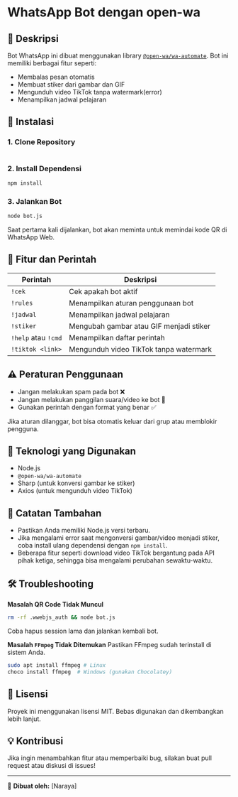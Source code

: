 # WhatsApp Bot dengan open-wa

## 📌 Deskripsi
Bot WhatsApp ini dibuat menggunakan library [`@open-wa/wa-automate`](https://github.com/open-wa/wa-automate-nodejs). Bot ini memiliki berbagai fitur seperti:
- Membalas pesan otomatis
- Membuat stiker dari gambar dan GIF
- Mengunduh video TikTok tanpa watermark(error)
- Menampilkan jadwal pelajaran

## 🚀 Instalasi
### 1. Clone Repository
```sh
```

### 2. Install Dependensi
```sh
npm install
```

### 3. Jalankan Bot
```sh
node bot.js
```

Saat pertama kali dijalankan, bot akan meminta untuk memindai kode QR di WhatsApp Web.

## 📌 Fitur dan Perintah
| Perintah | Deskripsi |
|----------|------------|
| `!cek` | Cek apakah bot aktif |
| `!rules` | Menampilkan aturan penggunaan bot |
| `!jadwal` | Menampilkan jadwal pelajaran |
| `!stiker` | Mengubah gambar atau GIF menjadi stiker |
| `!help` atau `!cmd` | Menampilkan daftar perintah |
| `!tiktok <link>` | Mengunduh video TikTok tanpa watermark |

## ⚠️ Peraturan Penggunaan
- Jangan melakukan spam pada bot ❌
- Jangan melakukan panggilan suara/video ke bot 📵
- Gunakan perintah dengan format yang benar ✅

Jika aturan dilanggar, bot bisa otomatis keluar dari grup atau memblokir pengguna.

## 🔧 Teknologi yang Digunakan
- Node.js
- `@open-wa/wa-automate`
- Sharp (untuk konversi gambar ke stiker)
- Axios (untuk mengunduh video TikTok)

## 📌 Catatan Tambahan
- Pastikan Anda memiliki Node.js versi terbaru.
- Jika mengalami error saat mengonversi gambar/video menjadi stiker, coba install ulang dependensi dengan `npm install`.
- Beberapa fitur seperti download video TikTok bergantung pada API pihak ketiga, sehingga bisa mengalami perubahan sewaktu-waktu.

## 🛠 Troubleshooting
**Masalah QR Code Tidak Muncul**
```sh
rm -rf .wwebjs_auth && node bot.js
```
Coba hapus session lama dan jalankan kembali bot.

**Masalah `FFmpeg` Tidak Ditemukan**
Pastikan FFmpeg sudah terinstall di sistem Anda.
```sh
sudo apt install ffmpeg # Linux
choco install ffmpeg  # Windows (gunakan Chocolatey)
```

## 📜 Lisensi
Proyek ini menggunakan lisensi MIT. Bebas digunakan dan dikembangkan lebih lanjut.

## 💡 Kontribusi
Jika ingin menambahkan fitur atau memperbaiki bug, silakan buat pull request atau diskusi di issues!

---
📌 **Dibuat oleh:** [Naraya]

